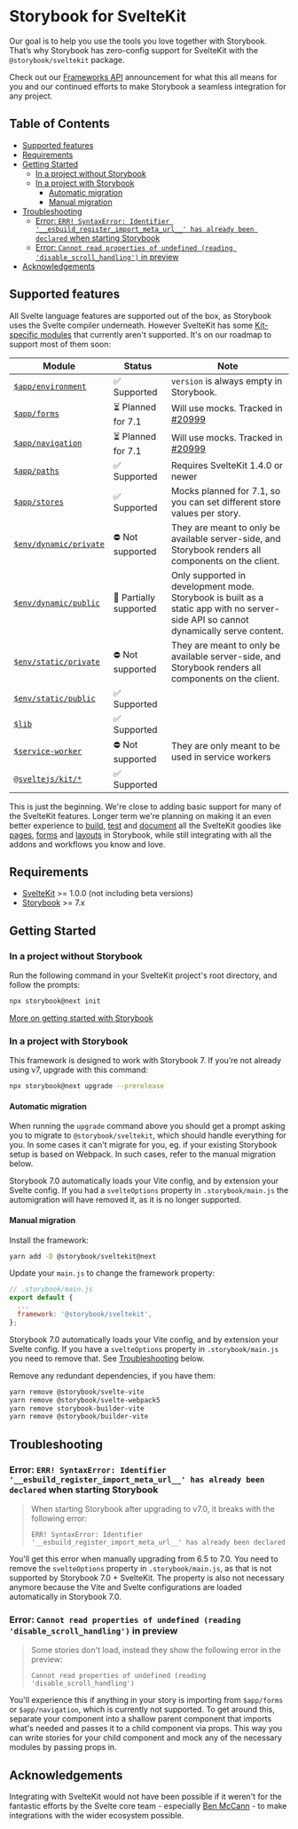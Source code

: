 # Storybook for SvelteKit <!-- omit in toc -->

Our goal is to help you use the tools you love together with Storybook. That’s why Storybook has zero-config support for SvelteKit with the `@storybook/sveltekit` package.

Check out our [Frameworks API](https://storybook.js.org/blog/framework-api/) announcement for what this all means for you and our continued efforts to make Storybook a seamless integration for any project.

## Table of Contents <!-- omit in toc -->

- [Supported features](#supported-features)
- [Requirements](#requirements)
- [Getting Started](#getting-started)
  - [In a project without Storybook](#in-a-project-without-storybook)
  - [In a project with Storybook](#in-a-project-with-storybook)
    - [Automatic migration](#automatic-migration)
    - [Manual migration](#manual-migration)
- [Troubleshooting](#troubleshooting)
  - [Error: `ERR! SyntaxError: Identifier '__esbuild_register_import_meta_url__' has already been declared` when starting Storybook](#error-err-syntaxerror-identifier-__esbuild_register_import_meta_url__-has-already-been-declared-when-starting-storybook)
  - [Error: `Cannot read properties of undefined (reading 'disable_scroll_handling')` in preview](#error-cannot-read-properties-of-undefined-reading-disable_scroll_handling-in-preview)
- [Acknowledgements](#acknowledgements)

## Supported features

All Svelte language features are supported out of the box, as Storybook uses the Svelte compiler underneath.
However SvelteKit has some [Kit-specific modules](https://kit.svelte.dev/docs/modules) that currently aren't supported. It's on our roadmap to support most of them soon:

| **Module**                                                                         | **Status**             | **Note**                                                                                                                            |
| ---------------------------------------------------------------------------------- | ---------------------- | ----------------------------------------------------------------------------------------------------------------------------------- |
| [`$app/environment`](https://kit.svelte.dev/docs/modules#$app-environment)         | ✅ Supported           | `version` is always empty in Storybook.                                                                                             |
| [`$app/forms`](https://kit.svelte.dev/docs/modules#$app-forms)                     | ⏳ Planned for 7.1     | Will use mocks. Tracked in [#20999](https://github.com/storybookjs/storybook/issues/20999)                                          |
| [`$app/navigation`](https://kit.svelte.dev/docs/modules#$app-navigation)           | ⏳ Planned for 7.1     | Will use mocks. Tracked in [#20999](https://github.com/storybookjs/storybook/issues/20999)                                          |
| [`$app/paths`](https://kit.svelte.dev/docs/modules#$app-paths)                     | ✅ Supported           | Requires SvelteKit 1.4.0 or newer                                                                                                   |
| [`$app/stores`](https://kit.svelte.dev/docs/modules#$app-stores)                   | ✅ Supported           | Mocks planned for 7.1, so you can set different store values per story.                                                             |
| [`$env/dynamic/private`](https://kit.svelte.dev/docs/modules#$env-dynamic-private) | ⛔ Not supported       | They are meant to only be available server-side, and Storybook renders all components on the client.                                |
| [`$env/dynamic/public`](https://kit.svelte.dev/docs/modules#$env-dynamic-public)   | 🚧 Partially supported | Only supported in development mode. Storybook is built as a static app with no server-side API so cannot dynamically serve content. |
| [`$env/static/private`](https://kit.svelte.dev/docs/modules#$env-static-private)   | ⛔ Not supported       | They are meant to only be available server-side, and Storybook renders all components on the client.                                |
| [`$env/static/public`](https://kit.svelte.dev/docs/modules#$env-static-public)     | ✅ Supported           |                                                                                                                                     |
| [`$lib`](https://kit.svelte.dev/docs/modules#$lib)                                 | ✅ Supported           |                                                                                                                                     |
| [`$service-worker`](https://kit.svelte.dev/docs/modules#$service-worker)           | ⛔ Not supported       | They are only meant to be used in service workers                                                                                   |
| [`@sveltejs/kit/*`](https://kit.svelte.dev/docs/modules#sveltejs-kit)              | ✅ Supported           |                                                                                                                                     |

This is just the beginning. We're close to adding basic support for many of the SvelteKit features. Longer term we're planning on making it an even better experience to [build](https://storybook.js.org/docs/svelte/writing-stories/introduction), [test](https://storybook.js.org/docs/svelte/writing-tests/introduction) and [document](https://storybook.js.org/docs/svelte/writing-docs/introduction) all the SvelteKit goodies like [pages](https://kit.svelte.dev/docs/routing), [forms](https://kit.svelte.dev/docs/form-actions) and [layouts](https://kit.svelte.dev/docs/routing#layout) in Storybook, while still integrating with all the addons and workflows you know and love.

## Requirements

- [SvelteKit](https://kit.svelte.dev/) >= 1.0.0 (not including beta versions)
- [Storybook](https://storybook.js.org/) >= 7.x

## Getting Started

### In a project without Storybook

Run the following command in your SvelteKit project's root directory, and follow the prompts:

```bash
npx storybook@next init
```

[More on getting started with Storybook](https://storybook.js.org/docs/svelte/get-started/install)

### In a project with Storybook

This framework is designed to work with Storybook 7. If you’re not already using v7, upgrade with this command:

```bash
npx storybook@next upgrade --prerelease
```

#### Automatic migration

When running the `upgrade` command above you should get a prompt asking you to migrate to `@storybook/sveltekit`, which should handle everything for you. In some cases it can't migrate for you, eg. if your existing Storybook setup is based on Webpack. In such cases, refer to the manual migration below.

Storybook 7.0 automatically loads your Vite config, and by extension your Svelte config. If you had a `svelteOptions` property in `.storybook/main.js` the automigration will have removed it, as it is no longer supported.

#### Manual migration

Install the framework:

```bash
yarn add -D @storybook/sveltekit@next
```

Update your `main.js` to change the framework property:

```js
// .storybook/main.js
export default {
  ...
  framework: '@storybook/sveltekit',
};
```

Storybook 7.0 automatically loads your Vite config, and by extension your Svelte config. If you have a `svelteOptions` property in `.storybook/main.js` you need to remove that. See [Troubleshooting](#error-about-__esbuild_register_import_meta_url__-when-starting-storybook) below.

Remove any redundant dependencies, if you have them:

```bash
yarn remove @storybook/svelte-vite
yarn remove @storybook/svelte-webpack5
yarn remove storybook-builder-vite
yarn remove @storybook/builder-vite
```

## Troubleshooting

### Error: `ERR! SyntaxError: Identifier '__esbuild_register_import_meta_url__' has already been declared` when starting Storybook

> When starting Storybook after upgrading to v7.0, it breaks with the following error:
>
> ```
> ERR! SyntaxError: Identifier '__esbuild_register_import_meta_url__' has already been declared
> ```

You'll get this error when manually upgrading from 6.5 to 7.0. You need to remove the `svelteOptions` property in `.storybook/main.js`, as that is not supported by Storybook 7.0 + SvelteKit. The property is also not necessary anymore because the Vite and Svelte configurations are loaded automatically in Storybook 7.0.

### Error: `Cannot read properties of undefined (reading 'disable_scroll_handling')` in preview

> Some stories don't load, instead they show the following error in the preview:
>
> ```
> Cannot read properties of undefined (reading 'disable_scroll_handling')
> ```

You'll experience this if anything in your story is importing from `$app/forms` or `$app/navigation`, which is currently not supported. To get around this, separate your component into a shallow parent component that imports what's needed and passes it to a child component via props. This way you can write stories for your child component and mock any of the necessary modules by passing props in.

## Acknowledgements

Integrating with SvelteKit would not have been possible if it weren't for the fantastic efforts by the Svelte core team - especially [Ben McCann](https://twitter.com/benjaminmccann) - to make integrations with the wider ecosystem possible.
